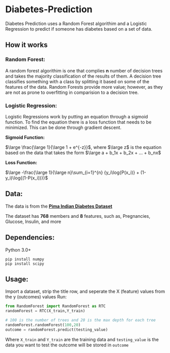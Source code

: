 # Diabetes-Prediction

Diabetes Prediction uses a Random Forest algorithim and a Logistic Regression to predict if someone has diabetes based on a set of data.

## How it works

### Random Forest:

A random forest algorithim is one that complies **n** number of decision trees and takes the majority classification of the results of them. A decision tree classifies something with a class by splitting it based on some of the features of the data. Random Forests provide more value; however, as they are not as prone to overfitting in comparision to a decision tree.

### Logistic Regression:

Logistic Regressions work by putting an equation through a sigmoid function. To find the equation there is a loss function that needs to be minimized. This can be done through gradient descent.

**Sigmoid Function:**

$\large \frac{\large 1}{\large 1 + e^{-z}}$, where $\large z$ is the equation based on the data that takes the form $\large a + b_1x + b_2x + ... + b_nx$

**Loss Function:**

$\large -\frac{\large 1}{\large n}\sum_{i=1}^{n} {y_i\log{P(x_i)} + (1-y_i)\log{(1-P(x_i))}}$

## Data:

The data is from the [**Pima Indian Diabetes Dataset**](https://www.kaggle.com/uciml/pima-indians-diabetes-database)

The dataset has **768** members and **8** features, such as, Pregnancies, Glucose, Insulin, and more

## Dependencies:

Python 3.0+

```
pip install numpy
pip install scipy
```

## Usage:

Import a dataset, strip the title row, and seperate the X (feature) values from the y (outcomes) values
Run:

```Python
from RandomForest import RandomForest as RTC
randomForest = RTC(X_train,Y_train)

# 100 is the number of trees and 20 is the max depth for each tree
randomForest.randomForest(100,20)
outcome = randomForest.predict(testing_value)
```

Where `X_train` and `Y_train` are the training data and `testing_value` is the data you want to test the outcome will be stored in `outcome`
